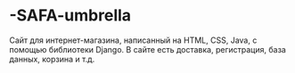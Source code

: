 # -SAFA-umbrella
Сайт для интернет-магазина, написанный на HTML, CSS, Java, с помощью библиотеки Django. В сайте есть доставка, регистрация, база данных, корзина и т.д. 
